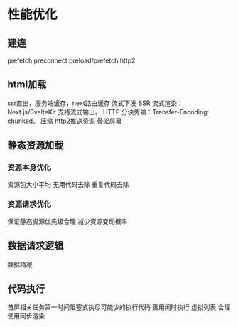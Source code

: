 
# 性能优化
## 建连
prefetch
preconnect
preload/prefetch
http2

## html加载
ssr直出，服务端缓存，next路由缓存
流式下发
  ​SSR 流式渲染：Next.js/SvelteKit 支持流式输出。
  ​HTTP 分块传输：Transfer-Encoding: chunked。
压缩
http2推送资源
骨架屏幕


## 静态资源加载
### 资源本身优化
资源包大小平均
无用代码去除
重复代码去除

### 资源请求优化
保证静态资源优先级合理
减少资源变动概率


## 数据请求逻辑
数据精减

## 代码执行
首屏相关任务第一时间阻塞式执尽可能少的执行代码
善用闲时执行
虚拟列表
合理使用同步渲染